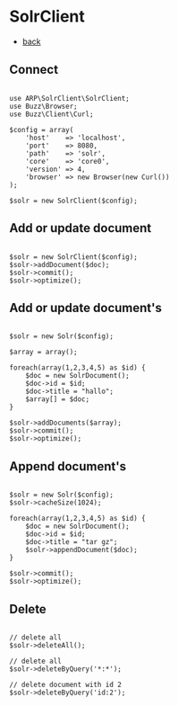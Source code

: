 SolrClient
==========
* [back](../README.md)

Connect
-------
<pre><code>
use ARP\SolrClient\SolrClient;
use Buzz\Browser;
use Buzz\Client\Curl;

$config = array(
    'host'    => 'localhost',
    'port'    => 8080,
    'path'    => 'solr',
    'core'    => 'core0',
    'version' => 4,
    'browser' => new Browser(new Curl())
);

$solr = new SolrClient($config);
</code></pre>

Add or update document
----------------------
<pre><code>
$solr = new SolrClient($config); 
$solr->addDocument($doc);
$solr->commit();
$solr->optimize();
</code></pre>


Add or update document's
------------------------
<pre><code>
$solr = new Solr($config); 

$array = array(); 

foreach(array(1,2,3,4,5) as $id) { 
    $doc = new SolrDocument(); 
    $doc->id = $id; 
    $doc->title = "hallo"; 
    $array[] = $doc; 
} 

$solr->addDocuments($array);
$solr->commit();
$solr->optimize();
</code></pre>

Append document's
-----------------
<pre><code>
$solr = new Solr($config);
$solr->cacheSize(1024);

foreach(array(1,2,3,4,5) as $id) { 
    $doc = new SolrDocument(); 
    $doc->id = $id; 
    $doc->title = "tar gz"; 
    $solr->appendDocument($doc);
} 

$solr->commit();
$solr->optimize();
</code></pre>

Delete
------
<pre><code>
// delete all
$solr->deleteAll();

// delete all
$solr->deleteByQuery('*:*');

// delete document with id 2
$solr->deleteByQuery('id:2');
</code></pre>
